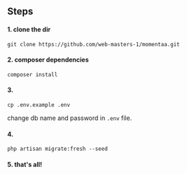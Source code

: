 ## Steps

#### 1. clone the dir
```
git clone https://github.com/web-masters-1/momentaa.git
```
#### 2. composer dependencies
```
composer install 
```
#### 3. 
```
cp .env.example .env
```
change db name and password in ```.env``` file.

#### 4. 

```
php artisan migrate:fresh --seed
```

#### 5. that's all!



